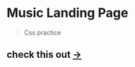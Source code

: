 # Music Landing Page
> Css practice
## check this out [&rarr;](https://rocksride.github.io/MusicallyLandingPage/)
